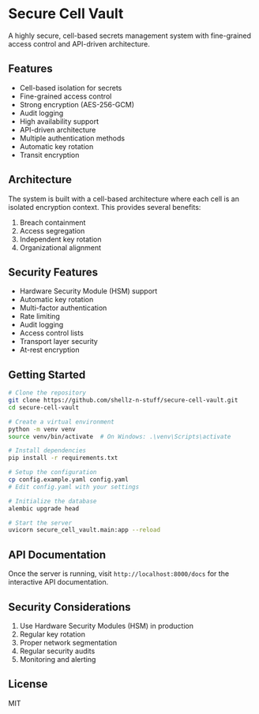 # Secure Cell Vault

A highly secure, cell-based secrets management system with fine-grained access control and API-driven architecture.

## Features

- Cell-based isolation for secrets
- Fine-grained access control
- Strong encryption (AES-256-GCM)
- Audit logging
- High availability support
- API-driven architecture
- Multiple authentication methods
- Automatic key rotation
- Transit encryption

## Architecture

The system is built with a cell-based architecture where each cell is an isolated encryption context. This provides several benefits:

1. Breach containment
2. Access segregation
3. Independent key rotation
4. Organizational alignment

## Security Features

- Hardware Security Module (HSM) support
- Automatic key rotation
- Multi-factor authentication
- Rate limiting
- Audit logging
- Access control lists
- Transport layer security
- At-rest encryption

## Getting Started

```bash
# Clone the repository
git clone https://github.com/shellz-n-stuff/secure-cell-vault.git
cd secure-cell-vault

# Create a virtual environment
python -m venv venv
source venv/bin/activate  # On Windows: .\venv\Scripts\activate

# Install dependencies
pip install -r requirements.txt

# Setup the configuration
cp config.example.yaml config.yaml
# Edit config.yaml with your settings

# Initialize the database
alembic upgrade head

# Start the server
uvicorn secure_cell_vault.main:app --reload
```

## API Documentation

Once the server is running, visit `http://localhost:8000/docs` for the interactive API documentation.

## Security Considerations

1. Use Hardware Security Modules (HSM) in production
2. Regular key rotation
3. Proper network segmentation
4. Regular security audits
5. Monitoring and alerting

## License

MIT